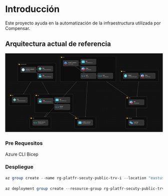 # Introducción

Este proyecto ayuda en la automatización de la infraestructura utilizada por Compensar.

## Arquitectura actual de referencia

![Arquitectura](Docs/Actual.png)

### Pre Requesitos

Azure CLI
Bicep

### Despliegue

```powershell
az group create --name rg-platfr-secuty-public-trv-i --location "eastus"

az deployment group create --resource-group rg-platfr-secuty-public-trv-i --template-file "main.bicep" --parameters "@parameters/project.parameters.json" --parameters "@parameters/afw.parameters.json" --parameters "@parameters/afwpcr.parameters.json" --parameters "@parameters/vnet.parameters.json" --parameters "@parameters/tags.parameters.json" --what-if